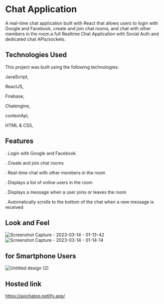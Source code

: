 # Chat Application

A real-time chat application built with React that allows users to login with Google and Facebook, create and join chat rooms, and chat with other members in the room.a full Realtime Chat Application with Social Auth and dedicated chat APIs/sockets.

## Technologies Used

This project was built using the following
technologies:

JavaScript,

ReactJS,

Firebase,

Chatengine,

contextApi,

HTML & CSS,

## Features

. Login with Google and Facebook

. Create and join chat rooms

. Real-time chat with other members in the room

. Displays a list of online users in the room

. Displays a message when a user joins or leaves the room

. Automatically scrolls to the bottom of the chat when a new message is received

## Look and Feel
![Screenshot Capture - 2023-03-14 - 01-13-42](https://user-images.githubusercontent.com/115978151/224815545-2f0350a7-1ef2-4b9e-acc2-b1bd23e84020.png)
![Screenshot Capture - 2023-03-14 - 01-14-14](https://user-images.githubusercontent.com/115978151/224815574-54823d54-0fd8-40d6-ba45-64996e1fe18f.png)

## for Smartphone Users
![Untitled design (2)](https://user-images.githubusercontent.com/115978151/224817338-d897602a-4c79-4d14-b1ab-8fdd5209b1e3.jpg)

## Hosted link

https://avichatop.netlify.app/
